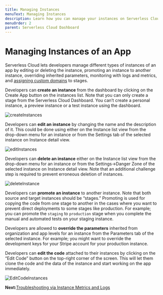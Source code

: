 ```yaml
---
title: Managing Instances
menuText: Managing Instances
description: Learn how you can manage your instances on Serverless Cloud using Serverless Cloud Dashboard
menuOrder: 2
parent: Serverless Cloud Dashboard
---
```


# Managing Instances of an App

Serverless Cloud lets developers manage different types of instances of an app by editing or deleting the instance, promoting an instance to another instance, overriding inherited parameters, monitoring with logs and metrics, and [assigning custom domains](/cloud/docs/custom-domains) to stages.

Developers can **create an instance** from the dashboard by clicking on the Create App button on the instances list. Note that you can only create a stage from the Serverless Cloud Dashboard. You can’t create a personal instance, a preview instance or a test instance using the dashboard.  

![createInstances](https://user-images.githubusercontent.com/85096820/141469853-5550e9e3-c9b9-45cf-b5fd-c9e225653164.png)

Developers can **edit an instance** by changing the name and the description of it. This could be done using either on the Instance list view from the drop-down menu for an instance or from the Settings tab of the selected instance on Instance detail view.

![editInstances](https://user-images.githubusercontent.com/85096820/141469958-a612f380-057a-4e95-a812-b2ceafe55a4c.png)

Developers can **delete an instance** either on the Instance list view from the drop-down menu for an instance or from the Settings->Danger Zone of the selected instance on Instance detail view. Note that an additional challenge step is required to prevent erroneous deletion of instances.

![deleteInstance](https://user-images.githubusercontent.com/85096820/141470038-9fa35c18-9d46-429e-ab84-4b4cbe9f9047.png)

Developers can **promote an instance** to another instance. Note that both source and target instances should be “stages.” Promoting is used for copying the code from one stage to another in the cases where you want to prevent direct deployments to some stages like production. For example; you can promote the `staging` to `production` stage when you complete the manual and automated tests on your staging instance.

Developers are allowed to **override the parameters** inherited from organization and app levels for an instance from the Parameters tab of the selected instance. For example; you might want to override the development keys for your Stripe account for your production instance.

Developers can **edit the code** attached to their instances by clicking on the “Edit Code” button on the top-right corner of the screen. This will let them clone the code and the data of the instance and start working on the app immediately.

![EditCodeInstances](https://user-images.githubusercontent.com/85096820/141470284-4bd3c4ba-f3ff-47b5-8b1f-8baadafbb7b1.png)


**Next:**[Troubleshooting via Instance Metrics and Logs](/cloud/docs/dashboard/logs-metrics)

